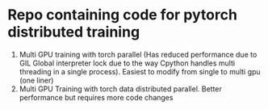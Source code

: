 # Repo containing code for pytorch distributed training

1. Multi GPU training with torch parallel (Has reduced performance due to GIL Global interpreter lock due to the way Cpython handles multi threading in a single process). Easiest to modify from single to multi gpu (one liner)
2. Multi GPU Training with torch data distributed parallel. Better performance but requires more code changes
